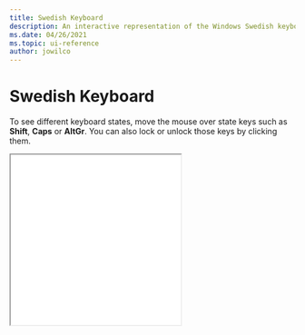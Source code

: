 ```yaml
---
title: Swedish Keyboard
description: An interactive representation of the Windows Swedish keyboard. To see different keyboard states, click or move the mouse over the state keys.
ms.date: 04/26/2021
ms.topic: ui-reference
author: jowilco
---
```


# Swedish Keyboard

To see different keyboard states, move the mouse over state keys such as **Shift**, **Caps** or **AltGr**. You can also lock or unlock those keys by clicking them.

<iframe src="kbdsw.html" height="300"></iframe>
